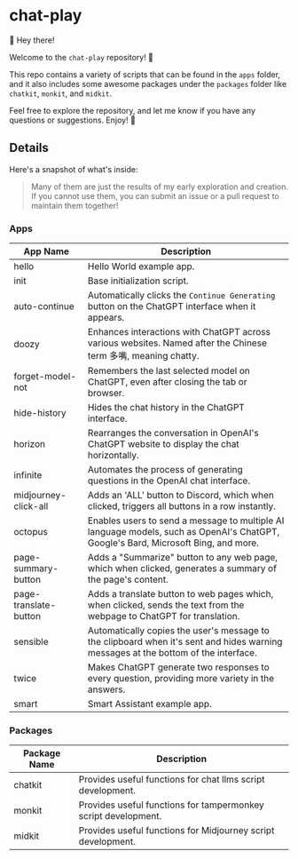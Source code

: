 # chat-play

👋 Hey there!

Welcome to the `chat-play` repository! 🚀

This repo contains a variety of scripts that can be found in the `apps` folder, and it also includes some awesome packages under the `packages` folder like `chatkit`, `monkit`, and `midkit`.

Feel free to explore the repository, and let me know if you have any questions or suggestions. Enjoy! 🥳

## Details

Here's a snapshot of what's inside:

> Many of them are just the results of my early exploration and creation. If you cannot use them, you can submit an issue or a pull request to maintain them together!

### Apps

| App Name                  | Description   |
|---------------------------|---------------|
| hello                     | Hello World example app. |
| init                      | Base initialization script. |
| auto-continue             | Automatically clicks the `Continue Generating` button on the ChatGPT interface when it appears. |
| doozy                     | Enhances interactions with ChatGPT across various websites. Named after the Chinese term 多嘴, meaning chatty. |
| forget-model-not          | Remembers the last selected model on ChatGPT, even after closing the tab or browser. |
| hide-history              | Hides the chat history in the ChatGPT interface. |
| horizon                   | Rearranges the conversation in OpenAI's ChatGPT website to display the chat horizontally. |
| infinite                  | Automates the process of generating questions in the OpenAI chat interface. |
| midjourney-click-all      | Adds an 'ALL' button to Discord, which when clicked, triggers all buttons in a row instantly. |
| octopus                   | Enables users to send a message to multiple AI language models, such as OpenAI's ChatGPT, Google's Bard, Microsoft Bing, and more. |
| page-summary-button       | Adds a "Summarize" button to any web page, which when clicked, generates a summary of the page's content. |
| page-translate-button     | Adds a translate button to web pages which, when clicked, sends the text from the webpage to ChatGPT for translation. |
| sensible                  | Automatically copies the user's message to the clipboard when it's sent and hides warning messages at the bottom of the interface. |
| twice                     | Makes ChatGPT generate two responses to every question, providing more variety in the answers. |
| smart                     | Smart Assistant example app. |

### Packages

| Package Name      | Description   |
|-------------------|---------------|
| chatkit           | Provides useful functions for chat llms script development. |
| monkit            | Provides useful functions for tampermonkey script development. |
| midkit            | Provides useful functions for Midjourney script development. |

